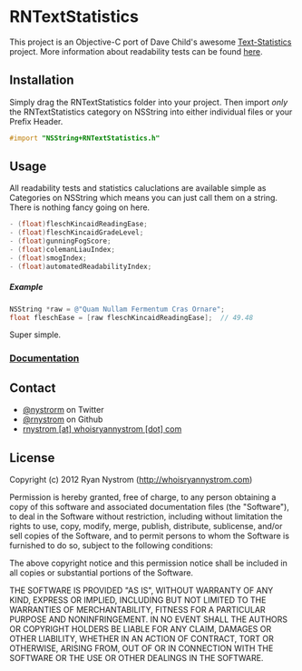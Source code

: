 RNTextStatistics
===

This project is an Objective-C port of Dave Child's awesome [Text-Statistics](https://github.com/DaveChild/Text-Statistics) project. More information about readability tests can be found [here](http://plainlanguage.com/newreadability.html).

## Installation ##

Simply drag the RNTextStatistics folder into your project. Then import *only* the RNTextStatistics category on NSString into either individual files or your Prefix Header.

``` objective-c
#import "NSString+RNTextStatistics.h"
```

## Usage ##

All readability tests and statistics caluclations are available simple as Categories on NSString which means you can just call them on a string. There is nothing fancy going on here.

``` objective-c
- (float)fleschKincaidReadingEase;
- (float)fleschKincaidGradeLevel;
- (float)gunningFogScore;
- (float)colemanLiauIndex;
- (float)smogIndex;
- (float)automatedReadabilityIndex;
```

##### Example #####

``` objective-c
NSString *raw = @"Quam Nullam Fermentum Cras Ornare";
float fleschEase = [raw fleschKincaidReadingEase];  // 49.48
```

Super simple.

### [Documentation](http://rnystrom.github.com/RNTextStatistics/index.html)

## Contact

* [@nystrorm](https://twitter.com/nystrorm) on Twitter
* [@rnystrom](https://github.com/rnystrom) on Github
* <a href="mailTo:rnystrom@whoisryannystrom.com">rnystrom [at] whoisryannystrom [dot] com</a>

## License

Copyright (c) 2012 Ryan Nystrom (http://whoisryannystrom.com)

Permission is hereby granted, free of charge, to any person obtaining a copy
of this software and associated documentation files (the "Software"), to deal
in the Software without restriction, including without limitation the rights
to use, copy, modify, merge, publish, distribute, sublicense, and/or sell
copies of the Software, and to permit persons to whom the Software is
furnished to do so, subject to the following conditions:

The above copyright notice and this permission notice shall be included in
all copies or substantial portions of the Software.

THE SOFTWARE IS PROVIDED "AS IS", WITHOUT WARRANTY OF ANY KIND, EXPRESS OR
IMPLIED, INCLUDING BUT NOT LIMITED TO THE WARRANTIES OF MERCHANTABILITY,
FITNESS FOR A PARTICULAR PURPOSE AND NONINFRINGEMENT. IN NO EVENT SHALL THE
AUTHORS OR COPYRIGHT HOLDERS BE LIABLE FOR ANY CLAIM, DAMAGES OR OTHER
LIABILITY, WHETHER IN AN ACTION OF CONTRACT, TORT OR OTHERWISE, ARISING FROM,
OUT OF OR IN CONNECTION WITH THE SOFTWARE OR THE USE OR OTHER DEALINGS IN
THE SOFTWARE.